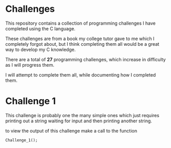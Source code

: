 # Challenges
This repository contains a collection of programming challenges I have completed using the C language.

These challenges are from a book my college tutor gave to me which I completely
forgot about, but I think completing them all would be a great way to develop my C
knowledge.

There are a total of **27** programming challenges, which increase in difficulty as I will progress them.

I will attempt to complete them all, while documenting how I completed them.

# Challenge 1
This challenge is probably one the many simple ones which just requires 
printing out a string waiting for input and then printing another string.

to view the output of this challenge make a call to the function
```c1
Challenge_1();
```